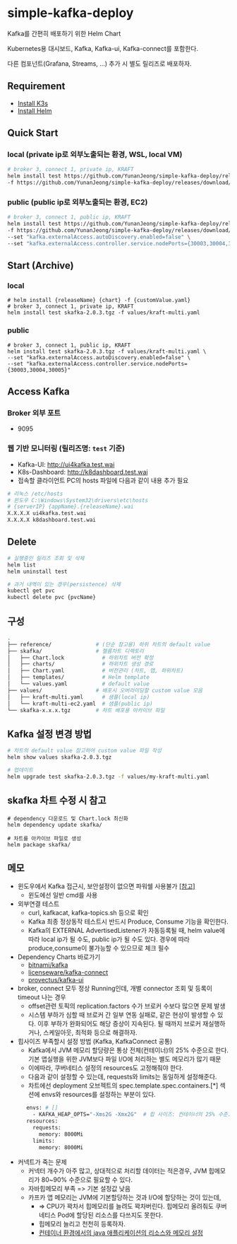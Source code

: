 # simple-kafka-deploy

Kafka를 간편히 배포하기 위한 Helm Chart

Kubernetes용 대시보드, Kafka, Kafka-ui, Kafka-connect를 포함한다.

다른 컴포넌트(Grafana, Streams, ...) 추가 시 별도 릴리즈로 배포하자.

## Requirement

- [Install K3s](https://docs.k3s.io/quick-start)
- [Install Helm](https://helm.sh/docs/intro/install/)

## Quick Start

### local (private ip로 외부노출되는 환경, WSL, local VM)

```sh
# broker 3, connect 1, private ip, KRAFT
helm install test https://github.com/YunanJeong/simple-kafka-deploy/releases/download/v2.0.3/skafka-2.0.3.tgz \
-f https://github.com/YunanJeong/simple-kafka-deploy/releases/download/v2.0.3/kraft-multi.yaml
```

### public (public ip로 외부노출되는 환경, EC2)

```sh
# broker 3, connect 1, public ip, KRAFT
helm install test https://github.com/YunanJeong/simple-kafka-deploy/releases/download/v2.0.3/skafka-2.0.3.tgz \
-f https://github.com/YunanJeong/simple-kafka-deploy/releases/download/v2.0.3/kraft-multi.yaml \
--set "kafka.externalAccess.autoDiscovery.enabled=false" \
--set "kafka.externalAccess.controller.service.nodePorts={30003,30004,30005}"
```

## Start (Archive)

### local

```shell
# helm install {releaseName} {chart} -f {customValue.yaml}
# broker 3, connect 1, private ip, KRAFT
helm install test skafka-2.0.3.tgz -f values/kraft-multi.yaml
```

### public

```shell
# broker 3, connect 1, public ip, KRAFT
helm install test skafka-2.0.3.tgz -f values/kraft-multi.yaml \
--set "kafka.externalAccess.autoDiscovery.enabled=false" \
--set "kafka.externalAccess.controller.service.nodePorts={30003,30004,30005}"
```

## Access Kafka

### Broker 외부 포트

- 9095

### 웹 기반 모니터링 (릴리즈명: `test` 기준)

- Kafka-UI: <http://ui4kafka.test.wai>
- K8s-Dashboard: <http://k8dashboard.test.wai>
- 접속할 클라이언트 PC의 hosts 파일에 다음과 같이 내용 추가 필요

```sh
# 리눅스 /etc/hosts
# 윈도우 C:\Windows\System32\drivers\etc\hosts
# {serverIP} {appName}.{releaseName}.wai
X.X.X.X ui4kafka.test.wai
X.X.X.X k8dashboard.test.wai
```

## Delete

```sh
# 실행중인 릴리즈 조회 및 삭제
helm list
helm uninstall test

# 과거 내역이 있는 경우(persistence) 삭제
kubectl get pvc
kubectl delete pvc {pvcName}
```

## 구성

```sh
.
├── reference/              # (단순 참고용) 하위 차트의 default value
├── skafka/                 # 헬름차트 디렉토리
│   ├── Chart.lock            # 하위차트 버전 확정
│   ├── charts/               # 하위차트 생성 경로
│   ├── Chart.yaml            # 버전관리 (차트, 앱, 하위차트)
│   ├── templates/            # Helm template
│   └── values.yaml           # default value
├── values/                 # 배포시 오버라이딩할 custom value 모음
│   ├── kraft-multi.yaml      # 샘플(local ip)
│   └── kraft-multi-ec2.yaml  # 샘플(public ip)
└── skafka-x.x.x.tgz        # 차트 배포용 아카이브 파일
```

## Kafka 설정 변경 방법

```sh
# 차트의 default value 참고하여 custom value 파일 작성
helm show values skafka-2.0.3.tgz

# 업데이트
helm upgrade test skafka-2.0.3.tgz -f values/my-kraft-multi.yaml
```

## skafka 차트 수정 시 참고

```shell
# dependency 다운로드 및 Chart.lock 최신화
helm dependency update skafka/

# 차트를 아카이브 파일로 생성
helm package skafka/
```

## 메모

- 윈도우에서 Kafka 접근시, 보안설정이 없으면 파워쉘 사용불가 [[참고]](https://stackoverflow.com/questions/48603203/powershell-invoke-webrequest-throws-webcmdletresponseexception)
  - 윈도에선 일반 cmd를 사용
- 외부연결 테스트
  - curl, kafkacat, kafka-topics.sh 등으로 확인
  - Kafka 최종 정상동작 테스트시 반드시 Produce, Consume 기능을 확인한다.
  - Kafka의 EXTERNAL AdvertisedListener가 자동등록될 때, helm value에 따라 local ip가 될 수도, public ip가 될 수도 있다. 경우에 따라 produce,consume이 불가능할 수 있으므로 체크 필수
- Dependency Charts 바로가기
  - [bitnami/kafka](https://artifacthub.io/packages/helm/bitnami/kafka)
  - [licenseware/kafka-connect](https://artifacthub.io/packages/helm/licenseware/kafka-connect)
  - [provectus/kafka-ui](https://artifacthub.io/packages/helm/kafka-ui/kafka-ui)
- broker, connect 모두 정상 Running인데, 개별 connector 조회 및 등록이 timeout 나는 경우
  - offset관련 토픽의 replication.factors 수가 브로커 수보다 많으면 문제 발생
  - 시스템 부하가 심할 때 브로커 간 일부 연동 실패로, 같은 현상이 발생할 수 있다. 이후 부하가 완화되어도 해당 증상이 지속된다. 될 때까지 브로커 재실행하거나, 스케일아웃, 최적화 등으로 해결하자.
- 힙사이즈 부족할시 설정 방법 (Kafka, KafkaConnect 공통)
  - Kafka에서 JVM 메모리 할당량은 통상 전체(컨테이너)의 25% 수준으로 한다. 기본 앱실행을 위한 JVM보다 파일 I/O에 처리하는 별도 메모리가 많기 때문
  - 이에따라, 쿠버네티스 설정의 resources도 고정해줘야 한다.
  - 다음과 같이 설정할 수 있는데, requests와 limits는 동일하게 설정해준다.
  - 차트에선 deployment 오브젝트의 spec.template.spec.containers.[*] 섹션에 envs와 resources를 설정하는 부분이 있다.
  
```sh
      envs: # []
        - KAFKA_HEAP_OPTS="-Xms2G -Xmx2G"  # 힙 사이즈: 컨테이너의 25% 수준. 컨테이너 resource 고정 필요
      resources:
        requests:
          memory: 8000Mi
        limits: 
          memory: 8000Mi
```

- 커넥트가 죽는 문제
  - 커넥터 개수가 아주 많고, 상대적으로 처리할 데이터는 적은경우, JVM 힙메모리가 80~90% 수준으로 필요할 수 있다.
  - 자바힙메모리 부족 => 기본 설정값 낮음
  - 카프카 앱 메모리는 JVM에 기본할당하는 것과 I/O에 할당하는 것이 있는데,
    - => CPU가 꽉차서 힙메모리를 늘려도 꽉차버린다. 힙메모리 올려줘도 쿠버네티스 Pod에 할당된 리소스를 다쓰지도 못한다. 
    - 힙메모리 늘리고 천천히 등록하자.
    - [컨테이너 환경에서의 java 애플리케이션의 리소스와 메모리 설정](https://findstar.pe.kr/2022/07/10/java-application-memory-size-on-container/)

